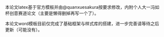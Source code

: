 本论文latex基于官方模板并由@quanxuesakura按要求修改，内附个人大一冯如杯创意赛道论文（主要是懒得删掉再写一个了）。

本论文word模板目前仅完成了基础框架与样式库的搭建，进一步完善请等待之后更新（可能没有）。
